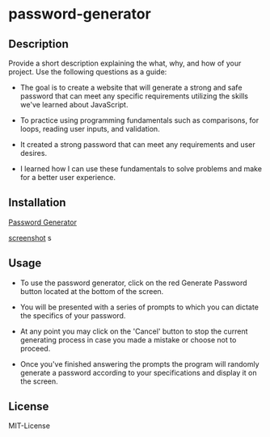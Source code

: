 # password-generator

## Description

Provide a short description explaining the what, why, and how of your project. Use the following questions as a guide:

- The goal is to create a website that will generate a strong and safe password that can meet any specific requirements utilizing the skills we've learned about JavaScript.

- To practice using programming fundamentals such as comparisons, for loops, reading user inputs, and validation.

- It created a strong password that can meet any requirements and user desires.

- I learned how I can use these fundamentals to solve problems and make for a better user experience.

## Installation



[Password Generator](https://timjohnson818.github.io/password-generator)


[screenshot](./assets/images/screenshot.PNG)
s



## Usage

- To use the password generator, click on the red Generate Password button located at the bottom of the screen.

- You will be presented with a series of prompts to which you can dictate the specifics of your password.

- At any point you may click on the 'Cancel' button to stop the current generating process in case you made a mistake or choose not to proceed.

- Once you've finished answering the prompts the program will randomly generate a password according to your specifications and display it on the screen.



## License

MIT-License
